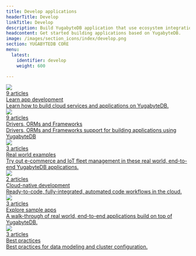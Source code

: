 ```yaml
---
title: Develop applications
headerTitle: Develop
linkTitle: Develop
description: Build YugabyteDB application that use ecosystem integrations and GraphQL.
headcontent: Get started building applications based on YugabyteDB.
image: /images/section_icons/index/develop.png
section: YUGABYTEDB CORE
menu:
  latest:
    identifier: develop
    weight: 600

---
```


<div class="row">

  <div class="col-12 col-md-6 col-lg-12 col-xl-6">
    <a class="section-link icon-offset" href="learn/">
      <div class="head">
        <img class="icon" src="/images/section_icons/develop/learn.png" aria-hidden="true" />
        <div class="articles">9 articles</div>
        <div class="title">Learn app development</div>
      </div>
      <div class="body">
        Learn how to build cloud services and applications on YugabyteDB.
      </div>
    </a>
  </div>

  <div class="col-12 col-md-6 col-lg-12 col-xl-6">
    <a class="section-link icon-offset" href="drivers-orms/">
      <div class="head">
        <img class="icon" src="/images/section_icons/reference/connectors/ecosystem-integrations.png" aria-hidden="true" />
        <div class="articles">9 articles</div>
        <div class="title">Drivers, ORMs and Frameworks</div>
      </div>
      <div class="body">
        Drivers, ORMs and Frameworks support for building applications using YugabyteDB
      </div>
    </a>
  </div>

  <div class="col-12 col-md-6 col-lg-12 col-xl-6">
    <a class="section-link icon-offset" href="realworld-apps/">
      <div class="head">
        <img class="icon" src="/images/section_icons/develop/real-world-apps.png" aria-hidden="true" />
        <div class="articles">3 articles</div>
        <div class="title">Real world examples</div>
      </div>
      <div class="body">
        Try out e-commerce and IoT fleet management in these real world, end-to-end YugabyteDB applications.
      </div>
    </a>
  </div>

  <div class="col-12 col-md-6 col-lg-12 col-xl-6">
    <a class="section-link icon-offset" href="gitdev/">
      <div class="head">
        <img class="icon" src="/images/section_icons/develop/real-world-apps.png" aria-hidden="true" />
        <div class="articles">2 articles</div>
        <div class="title">Cloud-native development</div>
      </div>
      <div class="body">
        Ready-to-code, fully-integrated, automated code workflows in the cloud.
      </div>
    </a>
  </div>

  <div class="col-12 col-md-6 col-lg-12 col-xl-6">
    <a class="section-link icon-offset" href="explore-sample-apps/">
      <div class="head">
        <img class="icon" src="/images/section_icons/develop/real-world-apps.png" aria-hidden="true" />
        <div class="articles">3 articles</div>
        <div class="title">Explore sample apps</div>
      </div>
      <div class="body">
        A walk-through of real world, end-to-end applications build on top of YugabyteDB.
      </div>
    </a>
  </div>

  <div class="col-12 col-md-6 col-lg-12 col-xl-6">
    <a class="section-link icon-offset" href="best-practices-ycql/">
      <div class="head">
        <img class="icon" src="/images/section_icons/develop/real-world-apps.png" aria-hidden="true" />
        <div class="articles">3 articles</div>
        <div class="title">Best practices</div>
      </div>
      <div class="body">
        Best practices for data modeling and cluster configuration.
      </div>
    </a>
  </div>

<!--  <a class="section-link icon-offset" href="port-existing-apps/">
    <div class="icon">
      <i class="fas fa-sign-in" aria-hidden="true"></i>
    </div>
    <div class="text">
      Port Existing Apps
      <div class="caption">How you can port your existing applications to run on top of Yugabyte-DB.</div>
    </div>
  </a>-->
</div>
